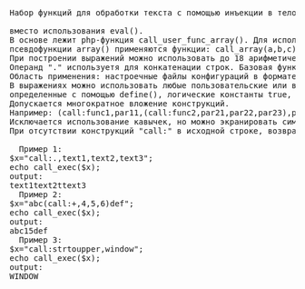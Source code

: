 <pre>
Набор функций для обработки текста с помощью инъекции в тело текста произвольных выражений <br/>
вместо использования eval().
В основе лежит php-функция call_user_func_array(). Для использования массивов в вычислениях вместо
псевдофункции array() применяются функции: call_array(a,b,c) и call_aray_para(key1,val1,key2,val2). 
При построении выражений можно использовать до 18 арифметических или логических операндов. 
Операнд "." используетя для конкатенации строк. Базовая функция : call_exec(string).
Область применения: настроечные файлы конфигураций в формате txt,json,xml. 
В выражениях можно использовать любые пользовательские или встроенные функции, константы, 
определенные с помощью define(), логические константы true, false. 
Допускается многократное вложение конструкций. 
Например: (call:func1,par11,(call:func2,par21,par22,par23),par13).
Исключается использование кавычек, но можно экранировать символы запятой и круглых скобок.
При отсутствии конструкций "call:" в исходной строке, возвращается необработанная строка.

  Пример 1:
$x="call:.,text1,text2,text3";
echo call_exec($x);
output:
text1text2ttext3
  Пример 2:
$x="abc(call:+,4,5,6)def";
echo call_exec($x);
output:
abc15def
  Пример 3:
$x="call:strtoupper,window";
echo call_exec($x);
output:
WINDOW
</pre>
